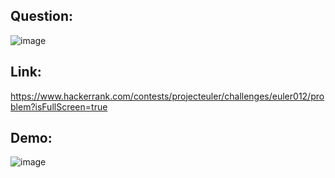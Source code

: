 ## Question:
![image](https://github.com/DaRkAnon1mous/Hackerrank_ProjectEuler/assets/86824571/af95ff01-98b1-48fb-9531-92890c23c8f4)

## Link:
https://www.hackerrank.com/contests/projecteuler/challenges/euler012/problem?isFullScreen=true

## Demo:
![image](https://github.com/DaRkAnon1mous/Hackerrank_ProjectEuler/assets/86824571/a818e580-12b0-431a-86e9-76cbaa99b3ae)
